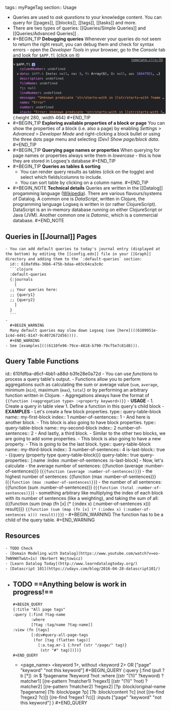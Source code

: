 tags:: myPageTag
section:: Usage

- Queries are used to _ask questions_ to your knowledge content. You can query for [[pages]], [[blocks]], [[tags]], [[tasks]] and more.
- There are two types of queries: [[Queries/Simple Queries]] and [[Queries/Advanced Queries]] .
-
  #+BEGIN_TIP
  **Debugging queries**
  Whenever your queries do not seem to return the right result, you can debug them and check for syntax errors - open the _Developer Tools_ in your browser, go to the _Console_ tab and look for `$APP.Tl` (click on it)
  ![image.png](../assets/image_1625748582353_0.png){:height 280, :width 464}
  #+END_TIP
-
  #+BEGIN_TIP
  **Exploring available properties of a block or page**
  You can show the properties of a block (i.e. also a page) by enabling _Settings > Advanced > Developer Mode_ and right-clicking a block bullet or using the three dots page menu and selecting _(Dev) Show page/block data_.
  #+END_TIP
-
  #+BEGIN_TIP
  **Querying page names or properties**
  When querying for page names or properties always write them in _lowercase_ - this is how they are stored in Logseq's database
  #+END_TIP
-
  #+BEGIN_TIP
  **Queries as tables & sorting**
  * You can render query results as tables (click on the toggle) and select which fields/columns to include.
  * You can sort table by clicking on a column name.
  #+END_TIP
-
  #+BEGIN_NOTE
  **Technical details**
  Queries are written in the [[Datalog]] progamming language ([Wikipedia](https://en.wikipedia.org/wiki/Datalog)).  There are various flavours/systems of Datalog. A common one is _DataScript_, written in Clojure, the programming language Logseq is written in (or rather ClojureScript). DataScript is an in-memory database running on either ClojureScript or Java (JVM). Another common one is _Datomic_, which is a commercial database.
  #+END_NOTE
## Queries in [[Journal]] Pages
	- You can add default queries to today's journal entry (displayed at the bottom) by editing the [[config.edn]] file in your [[Graph]] directory and adding them to the `:default-queries` section:
	  id:: 610afd9a-36b6-475b-bdaa-e03c64ca3c0c
	  ```clojure
	  :default-queries
	  {:journals
	    [
	  ;; Your queries here:
	  ;; {query1}
	  ;; {query2}
	    ]
	  }
	  ```
	-
	  #+BEGIN_WARNING
	  Many default queries may slow down Logseq (see [here](((6109951e-1c4d-4491-8147-9c4072672d56)))).
	  #+END_WARNING
	- See [examples](((6110fe96-79ce-4818-b790-79cf5e7c81d8))).
## Query Table Functions
id:: 610fdfba-d6cf-4bb1-a88d-b3fe28e0a72d
	- You can use _functions_ to process a query table's output.
	- Functions allow you to perform aggregations such as calculating the sum or average value (`sum`, `average`, minimum (`min`), maximum (`max`), `total`) or by performing an arbitrary function written in Clojure.
		- Aggregations always have the format of `{{function (<aggregation type> :<property keyword>)}}`
	- **USAGE**
		-
		  1. Create a query in table view
		  1. Define a function in this query's child block
	- **EXAMPLES**
		- Let's create a few block properties.
		  type:: query-table-block
		  name:: my-first-block
		  index:: 1
		  number-of-sentences:: 1
		- And here is another block.
			- This block is also going to have block properties.
			  type:: query-table-block
			  name:: my-second-block
			  index:: 2
			  number-of-sentences:: 2
		- And lastly, a third block.
			- Similar to the other two blocks, we are going to add some properties.
			- This block is also going to have a new property.
			- This is going to be the last block.
			  type:: query-table-block
			  name:: my-third-block
			  index:: 3
			  number-of-sentences:: 4
			  is-last-block:: true
		- {{query (property type query-table-block)}}
		  query-table:: true
		  query-properties:: [:name :index :number-of-sentences :is-last-block]
			- Now, let's calculate
				- the average number of sentences: {{function (average :number-of-sentences)}} (`{{function (average :number-of-sentences)}}`)
				- the highest number of sentences: {{function (max :number-of-sentences)}} (`{{function (max :number-of-sentences)}}`)
				- the number of all sentences: {{function (sum :number-of-sentences)}} (`{{function (total :number-of-sentences)}}`)
				- something arbitrary like multiplying the index of each block with its number of sentences (like a weighting), and taking the sum of all: ({{function (sum (map (fn [x] (* (:index x) (:number-of-sentences x))) result))}} `{{function (sum (map (fn [x] (* (:index x) (:number-of-sentences x))) result))}}`)
			-
			  #+BEGIN_WARNING
			  The function has to be a child of the query table.
			  #+END_WARNING
## Resources
	- TODO Check
	- [Domain Modeling with Datalog](https://www.youtube.com/watch?v=oo-7mN9WXTw&t=1s) (Norbert Wojtowicz)
	- [Learn Datalog Today](http://www.learndatalogtoday.org/)
	- [Datascript 101](https://udayv.com/blog/2016-04-28-datascript101/)
- TODO ==Anything below is work in progress!==
	-
	  #+BEGIN_QUERY
	  {:title "All page tags"
	  :query [:find ?tag-name
	          :where
	          [?tag :tag/name ?tag-name]]
	  :view (fn [tags]
	          [:div#query-all-page-tags
	           (for [tag (flatten tags)]
	             [:a.tag.mr-1 {:href (str "/page/" tag)}
	              (str "#" tag)])])}
	  #+END_QUERY
	- <page_name> <keyword 1>, without <keyword 2> OR ["page" "keyword" "not this keyword"]
	  #+BEGIN_QUERY
	  {:query [:find (pull ?b [*])
	           :in $ ?pagename ?keyword ?not
	           :where
	           [(str "(?i)" ?keyword) ?matcher1]
	           [(re-pattern ?matcher1) ?regex1]
	           [(str "(?i)" ?not) ?matcher2]
	           [(re-pattern ?matcher2) ?regex2]
	           [?p :block/original-name ?pagename]
	           [?b :block/page ?p]
	           [?b :block/content ?c]
	           (not [(re-find ?regex2 ?c)])
	           [(re-find ?regex1 ?c)]]
	   :inputs ["page" "keyword" "not this keyword"]
	   }
	  #+END_QUERY